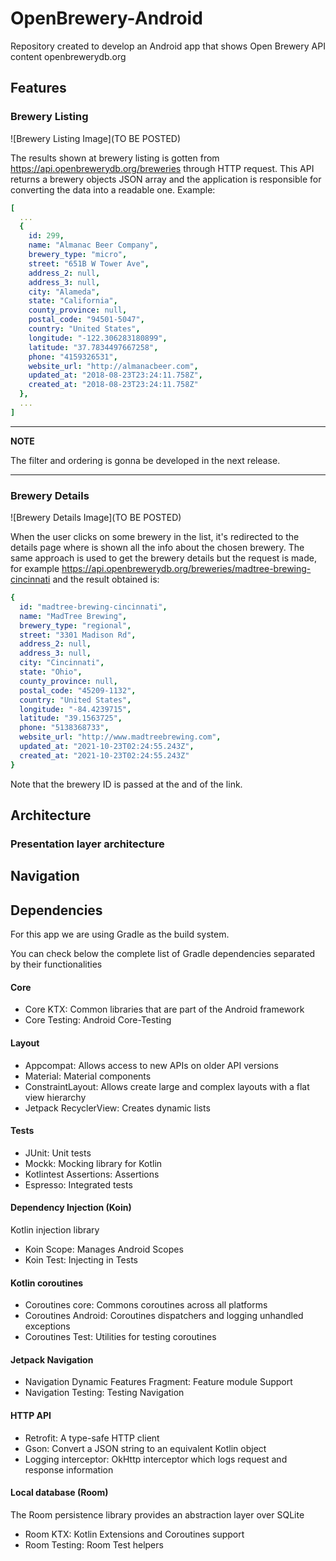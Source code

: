 # OpenBrewery-Android
Repository created to develop an Android app that shows Open Brewery API content openbrewerydb.org

## Features

### Brewery Listing

![Brewery Listing Image](TO BE POSTED)

The results shown at brewery listing is gotten from https://api.openbrewerydb.org/breweries 
through HTTP request. This API returns a brewery objects JSON array and the application is 
responsible for converting the data into a readable one.
Example:
```yaml
[
  ...
  {
    id: 299,
    name: "Almanac Beer Company",
    brewery_type: "micro",
    street: "651B W Tower Ave",
    address_2: null,
    address_3: null,
    city: "Alameda",
    state: "California",
    county_province: null,
    postal_code: "94501-5047",
    country: "United States",
    longitude: "-122.306283180899",
    latitude: "37.7834497667258",
    phone: "4159326531",
    website_url: "http://almanacbeer.com",
    updated_at: "2018-08-23T23:24:11.758Z",
    created_at: "2018-08-23T23:24:11.758Z"
  },
  ...
]
```

---
**NOTE**

The filter and ordering is gonna be developed in the next release.

---

### Brewery Details

![Brewery Details Image](TO BE POSTED)

When the user clicks on some brewery in the list, it's redirected
to the details page where is shown all the info about the chosen
brewery. The same approach is used to get the brewery details but
the request is made, for example
https://api.openbrewerydb.org/breweries/madtree-brewing-cincinnati
and the result obtained is:
```yaml
{
  id: "madtree-brewing-cincinnati",
  name: "MadTree Brewing",
  brewery_type: "regional",
  street: "3301 Madison Rd",
  address_2: null,
  address_3: null,
  city: "Cincinnati",
  state: "Ohio",
  county_province: null,
  postal_code: "45209-1132",
  country: "United States",
  longitude: "-84.4239715",
  latitude: "39.1563725",
  phone: "5138368733",
  website_url: "http://www.madtreebrewing.com",
  updated_at: "2021-10-23T02:24:55.243Z",
  created_at: "2021-10-23T02:24:55.243Z"
}
```

Note that the brewery ID is passed at the and of the link.

## Architecture

### Presentation layer architecture

## Navigation

## Dependencies

For this app we are using Gradle as the build system.

You can check below the complete list of Gradle dependencies separated by their functionalities

#### Core
- Core KTX: Common libraries that are part of the Android framework
- Core Testing: Android Core-Testing

#### Layout
- Appcompat: Allows access to new APIs on older API versions
- Material: Material components
- ConstraintLayout: Allows create large and complex layouts with a flat view hierarchy
- Jetpack RecyclerView: Creates dynamic lists

#### Tests
- JUnit: Unit tests
- Mockk: Mocking library for Kotlin
- Kotlintest Assertions: Assertions
- Espresso: Integrated tests

#### Dependency Injection (Koin)
Kotlin injection library
- Koin Scope: Manages Android Scopes
- Koin Test: Injecting in Tests

#### Kotlin coroutines
- Coroutines core: Commons coroutines across all platforms
- Coroutines Android: Coroutines dispatchers and logging unhandled exceptions
- Coroutines Test: Utilities for testing coroutines

#### Jetpack Navigation
- Navigation Dynamic Features Fragment: Feature module Support
- Navigation Testing: Testing Navigation

#### HTTP API
- Retrofit: A type-safe HTTP client
- Gson: Convert a JSON string to an equivalent Kotlin object
- Logging interceptor: OkHttp interceptor which logs request and response information

#### Local database (Room)
The Room persistence library provides an abstraction layer over SQLite
- Room KTX: Kotlin Extensions and Coroutines support
- Room Testing: Room Test helpers
